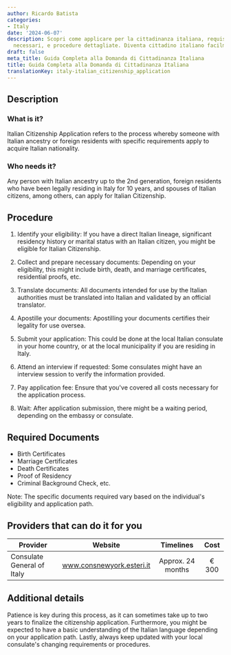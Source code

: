 ```yaml
---
author: Ricardo Batista
categories:
- Italy
date: '2024-06-07'
description: Scopri come applicare per la cittadinanza italiana, requisiti, documenti
  necessari, e procedure dettagliate. Diventa cittadino italiano facilmente.
draft: false
meta_title: Guida Completa alla Domanda di Cittadinanza Italiana
title: Guida Completa alla Domanda di Cittadinanza Italiana
translationKey: italy-italian_citizenship_application
---
```




## Description
### What is it?
Italian Citizenship Application refers to the process whereby someone with Italian ancestry or foreign residents with specific requirements apply to acquire Italian nationality.

### Who needs it?
Any person with Italian ancestry up to the 2nd generation, foreign residents who have been legally residing in Italy for 10 years, and spouses of Italian citizens, among others, can apply for Italian Citizenship.

## Procedure

1. Identify your eligibility: If you have a direct Italian lineage, significant residency history or marital status with an Italian citizen, you might be eligible for Italian Citizenship.

2. Collect and prepare necessary documents: Depending on your eligibility, this might include birth, death, and marriage certificates, residential proofs, etc.

3. Translate documents: All documents intended for use by the Italian authorities must be translated into Italian and validated by an official translator.

4. Apostille your documents: Apostilling your documents certifies their legality for use oversea.

5. Submit your application: This could be done at the local Italian consulate in your home country, or at the local municipality if you are residing in Italy.

6. Attend an interview if requested: Some consulates might have an interview session to verify the information provided.

7. Pay application fee: Ensure that you've covered all costs necessary for the application process.

8. Wait: After application submission, there might be a waiting period, depending on the embassy or consulate.

## Required Documents
- Birth Certificates
- Marriage Certificates
- Death Certificates
- Proof of Residency
- Criminal Background Check, etc.

Note: The specific documents required vary based on the individual's eligibility and application path.

## Providers that can do it for you

| Provider        |     Website     |     Timelines    |       Cost      |
| --------------- | --------------- |  :-------------: | :-------------: |
| Consulate General of Italy |  www.consnewyork.esteri.it | Approx. 24 months |  € 300 |

## Additional details
Patience is key during this process, as it can sometimes take up to two years to finalize the citizenship application. Furthermore, you might be expected to have a basic understanding of the Italian language depending on your application path. Lastly, always keep updated with your local consulate's changing requirements or procedures.